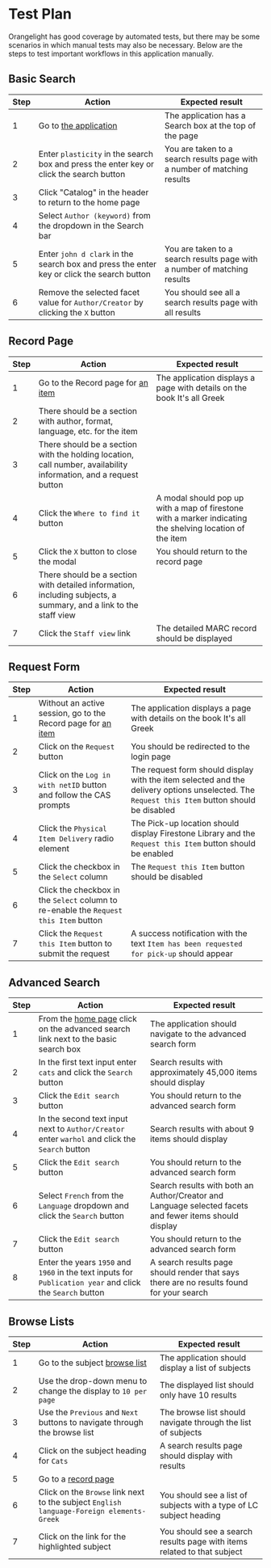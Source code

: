 # Test Plan
Orangelight has good coverage by automated tests, but there may be some scenarios in
which manual tests may also be necessary.  Below are the steps to test important
workflows in this application manually.

## Basic Search

|Step|Action|Expected result|
|---|---|---|
|1|Go to [the application](https://catalog-staging.princeton.edu/)|The application has a Search box at the top of the page|
|2|Enter `plasticity` in the search box and press the enter key or click the search button|You are taken to a search results page with a number of matching results|
|3|Click "Catalog" in the header to return to the home page|
|4|Select `Author (keyword)` from the dropdown in the Search bar|
|5|Enter `john d clark` in the search box and press the enter key or click the search button|You are taken to a search results page with a number of matching results|
|6|Remove the selected facet value for `Author/Creator` by clicking the `X` button|You should see all a search results page with all results|

## Record Page

|Step|Action|Expected result|
|---|---|---|
|1|Go to the Record page for [an item](https://catalog-staging.princeton.edu/catalog/99111163333506421)|The application displays a page with details on the book It's all Greek|
|2|There should be a section with author, format, language, etc. for the item|
|3|There should be a section with the holding location, call number, availability information, and a request button|
|4|Click the `Where to find it` button|A modal should pop up with a map of firestone with a marker indicating the shelving location of the item|
|5|Click the `X` button to close the modal|You should return to the record page|
|6|There should be a section with detailed information, including subjects, a summary, and a link to the staff view|
|7|Click the `Staff view` link|The detailed MARC record should be displayed|

## Request Form

|Step|Action|Expected result|
|---|---|---|
|1|Without an active session, go to the Record page for [an item](https://catalog-staging.princeton.edu/catalog/99111163333506421)|The application displays a page with details on the book It's all Greek|
|2|Click on the `Request` button|You should be redirected to the login page|
|3|Click on the `Log in with netID` button and follow the CAS prompts|The request form should display with the item selected and the delivery options unselected. The `Request this Item` button should be disabled|
|4|Click the `Physical Item Delivery` radio element|The Pick-up location should display Firestone Library and the `Request this Item` button should be enabled|
|5|Click the checkbox in the `Select` column|The `Request this Item` button should be disabled|
|6|Click the checkbox in the `Select` column to re-enable the `Request this Item` button|
|7|Click the `Request this Item` button to submit the request|A success notification with the text `Item has been requested for pick-up` should appear|

## Advanced Search

|Step|Action|Expected result|
|---|---|---|
|1|From the [home page](https://catalog-staging.princeton.edu/) click on the advanced search link next to the basic search box|The application should navigate to the advanced search form|
|2|In the first text input enter `cats` and click the `Search` button|Search results with approximately 45,000 items should display|
|3|Click the `Edit search` button|You should return to the advanced search form|
|4|In the second text input next to `Author/Creator` enter `warhol` and click the `Search` button|Search results with about 9 items should display|
|5|Click the `Edit search` button|You should return to the advanced search form|
|6|Select `French` from the `Language` dropdown and click the `Search` button|Search results with both an Author/Creator and Language selected facets and fewer items should display|
|7|Click the `Edit search` button|You should return to the advanced search form|
|8|Enter the years `1950` and `1960` in the text inputs for `Publication year` and click the `Search` button|A search results page should render that says there are no results found for your search|

## Browse Lists

|Step|Action|Expected result|
|---|---|---|
|1|Go to the subject [browse list](https://catalog-staging.princeton.edu/browse/subjects?search_field=browse_subject&q=cats)|The application should display a list of subjects|
|2|Use the drop-down menu to change the display to `10 per page`|The displayed list should only have 10 results|
|3|Use the `Previous` and `Next` buttons to navigate through the browse list|The browse list should navigate through the list of subjects|
|4|Click on the subject heading for `Cats`|A search results page should display with results|
|5|Go to a [record page](https://catalog-staging.princeton.edu/catalog/99111163333506421)|
|6|Click on the `Browse` link next to the subject `English language-Foreign elements-Greek`|You should see a list of subjects with a type of LC subject heading|
|7|Click on the link for the highlighted subject|You should see a search results page with items related to that subject|
